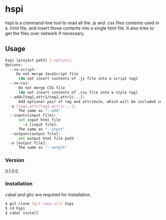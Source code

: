 # hspi
hspi is a command-line tool to read all the .js and .css files contents used in a .html file, and insert those contents into a single html file. 
It also tries to get the files over network if necessary.

## Usage
```sh
hspi [project path] [-options]
Options:
  --no-script:
     Do not merge JavaScript file 
      (do not insert contents of .js file into a script tag)
  --no-css:
      Do not merge CSS file 
      (do not insert contents of .css file into a style tag)
  --add=[tag1,attr1/tag2,attr2/...]:
      Add optional pair of tag and attribute, which will be included into a file.
  -a [tag1,attr/tag2,attr2/...]:
      The same as "--add"
  --input=[input file]:
      set input html file
        -i [input file]:
      The same as "--input"
  --output=[output file]:
      set output html file path
  -o [output file]:
      The same as "--output"
```

### Version
0.1.0.0

### Installation

cabal and ghc are required for installation.

```sh
$ git clone [git-repo-url] hspi
$ cd hspi
$ cabal install
```
